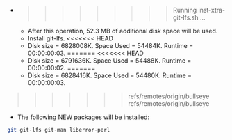 * >>>>>>>>> Running inst-xtra-git-lfs.sh ...
  * After this operation, 52.3 MB of additional disk space will be used.
  * Install git-lfs.
<<<<<<< HEAD
  * Disk size = 6828008K. Space Used = 54484K. Runtime = 00:00:00:03.
=======
<<<<<<< HEAD
  * Disk size = 6791636K. Space Used = 54488K. Runtime = 00:00:00:02.
=======
  * Disk size = 6828416K. Space Used = 54480K. Runtime = 00:00:00:03.
>>>>>>> refs/remotes/origin/bullseye
>>>>>>> refs/remotes/origin/bullseye
  * The following NEW packages will be installed:
  ```bash
git git-lfs git-man liberror-perl
  ```
